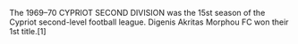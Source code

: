 The 1969–70 CYPRIOT SECOND DIVISION was the 15st season of the Cypriot second-level football league. Digenis Akritas Morphou FC won their 1st title.[1]
